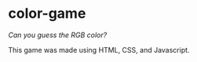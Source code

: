 # color-game

*Can you guess the RGB color?*

This game was made using HTML, CSS, and Javascript. 


